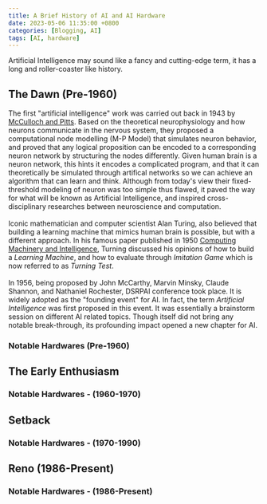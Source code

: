 ```yaml
---
title: A Brief History of AI and AI Hardware
date: 2023-05-06 11:35:00 +0800
categories: [Blogging, AI]
tags: [AI, hardware]
---
```


Artificial Intelligence may sound like a fancy and cutting-edge term, it has a long and roller-coaster like history.

## The Dawn (Pre-1960)

The first "artificial intelligence" work was carried out back in 1943 by [McCulloch and Pitts](https://home.csulb.edu/~cwallis/382/readings/482/mccolloch.logical.calculus.ideas.1943.pdf). Based on the theoretical neurophysiology and how neurons communicate in the nervous system, they proposed a computational node modelling (M-P Model) that simulates neuron behavior, and proved that any logical proposition can be encoded to a corresponding neuron network by structuring the nodes differently. Given human brain is a neuron network, this hints it encodes a complicated program, and that it can theoretically be simulated through artifical networks so we can achieve an algorithm that can learn and think. Although from today's view their fixed-threshold modeling of neuron was too simple thus flawed, it paved the way for what will be known as Artificial Intelligence, and inspired cross-disciplinary researches between neuroscience and computation.
\
\
Iconic mathematician and computer scientist Alan Turing, also believed that building a learning machine that mimics human brain is possible, but with a different approach. In his famous paper published in 1950 [Computing Machinery and Intelligence](https://academic.oup.com/mind/article/LIX/236/433/986238), Turning discussed his opinions of how to build a *Learning Machine*, and how to evaluate through *Imitation Game* which is now referred to as *Turning Test*.
\
\
In 1956, being proposed by John McCarthy, Marvin Minsky, Claude Shannon, and Nathaniel Rochester, DSRPAI conference took place. It is widely adopted as the "founding event" for AI. In fact, the term *Artificial Intelligence* was first proposed in this event. It was essentially a brainstorm session on different AI related topics. Though itself did not bring any notable break-through, its profounding impact opened a new chapter for AI.

### Notable Hardwares (Pre-1960)

## The Early Enthusiasm

### Notable Hardwares - (1960-1970)

## Setback

### Notable Hardwares - (1970-1990)

## Reno (1986-Present)

### Notable Hardwares - (1986-Present)

